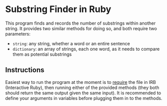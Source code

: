 # Substring Finder in Ruby

This program finds and records the number of substrings within another string. It provides two
similar methods for doing so, and both require two parameters:

- `string`: any string, whether a word or an entire sentence
- `dictionary`: an array of strings, each one word, as it needs to compare them as potential substrings

## Instructions

Easiest way to run the program at the moment is to [require][1] the file in IRB (Interactive Ruby),
then running either of the provided methods (they both should return the same output given the same
input). It is recommended to define your arguments in variables before plugging them in to the
methods.

[1]: https://www.digitalocean.com/community/tutorials/how-to-use-irb-to-explore-ruby#loading-your-code-into-irb